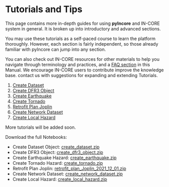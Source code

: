 # Tutorials and Tips

This page contains more in-depth guides for using **pyIncore** and IN-CORE system in general. It is broken up into introductory
and advanced sections.

You may use these tutorials as a self-paced course to learn the platform thoroughly. However, each section is fairly independent,
so those already familiar with pyIncore can jump into any section.

You can also check out IN-CORE resources for other materials to help you navigate through terminology and practices, and a [FAQ section](faq.md) in this Manual.
We encourage IN-CORE users to contribute improve the knowledge base. contact us with suggestions for expanding and extending Tutorials.

1. [Create Dataset](notebooks/create_dataset/create_dataset.ipynb)
2. [Create DFR3 Object](notebooks/create_dfr3_object/create_dfr3_object.ipynb)
3. [Create Earthquake](notebooks/create_earthquake/create_earthquake.ipynb)
4. [Create Tornado](notebooks/create_tornado/create_tornado.ipynb)
5. [Retrofit Plan Joplin](notebooks/retrofit_plan_Joplin_2021_12_01/retrofit_plan_Joplin_2021_12_01.ipynb)
6. [Create Network Dataset](notebooks/create_network_dataset/create_network_dataset.ipynb)
7. [Create Local Hazard](notebooks/create_local_hazard/create_local_hazard.ipynb)

More tutorials will be added soon.

Download the full Notebooks:

- Create Dataset Object: [create_dataset.zip](https://github.com/IN-CORE/incore-docs/blob/main/notebooks/create_dataset.zip)
- Create DFR3 Object: [create_dfr3_object.zip](https://github.com/IN-CORE/incore-docs/blob/main/notebooks/create_dfr3_object.zip)
- Create Earthquake Hazard: [create_earthquake.zip](https://github.com/IN-CORE/incore-docs/blob/main/notebooks/create_earthquake.zip)
- Create Tornado Hazard: [create_tornado.zip](https://github.com/IN-CORE/incore-docs/blob/main/notebooks/create_tornado.zip)
- Retrofit Plan Joplin: [retrofit_plan_Joplin_2021_12_01.zip](https://github.com/IN-CORE/incore-docs/blob/main/notebooks/retrofit_plan_Joplin_2021_12_01.zip)
- Create Network Dataset: [create_network_dataset.zip](https://github.com/IN-CORE/incore-docs/blob/main/notebooks/create_network_dataset.zip)
- Create Local Hazard: [create_local_hazard.zip](https://github.com/IN-CORE/incore-docs/blob/main/notebooks/create_local_hazard.zip)

